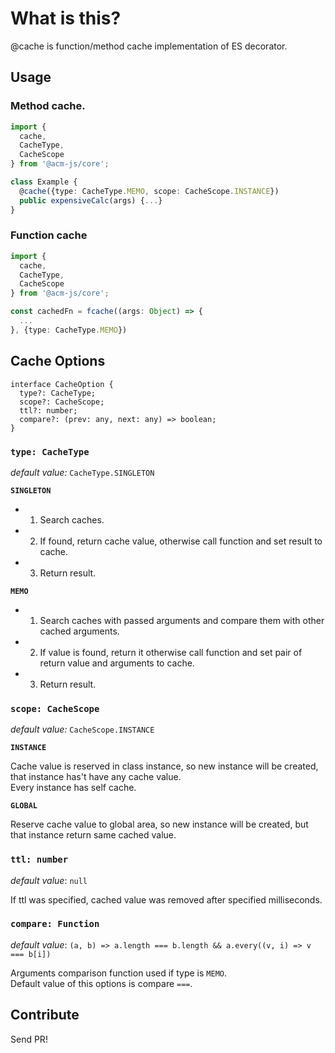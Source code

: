 # What is this?

@cache is function/method cache implementation of ES decorator.

## Usage

### Method cache.

```typescript
import {
  cache,
  CacheType,
  CacheScope
} from '@acm-js/core';

class Example {
  @cache({type: CacheType.MEMO, scope: CacheScope.INSTANCE})
  public expensiveCalc(args) {...}
}
```

### Function cache

```typescript
import {
  cache,
  CacheType,
  CacheScope
} from '@acm-js/core';

const cachedFn = fcache((args: Object) => {
  ...
}, {type: CacheType.MEMO})
```

## Cache Options

```
interface CacheOption {
  type?: CacheType;
  scope?: CacheScope;
  ttl?: number;
  compare?: (prev: any, next: any) => boolean;
}
```

### `type: CacheType`

*default value:* `CacheType.SINGLETON`

**`SINGLETON`**

* 1. Search caches.
* 2. If found, return cache value, otherwise call function and set result to cache.
* 3. Return result.


**`MEMO`**

* 1. Search caches with passed arguments and compare them with other cached arguments.
* 2. If value is found, return it otherwise call function and set pair of return value and arguments to cache.
* 3. Return result.


### `scope: CacheScope`

*default value:* `CacheScope.INSTANCE`

**`INSTANCE`**

Cache value is reserved in class instance, so new instance will be created, that instance has't have any cache value.  
Every instance has self cache.

**`GLOBAL`**

Reserve cache value to global area, so new instance will be created, but that instance return same cached value.


### `ttl: number`

*default value*: `null`

If ttl was specified, cached value was removed after specified milliseconds.


### `compare: Function`

*default value*: `(a, b) => a.length === b.length && a.every((v, i) => v === b[i])`

Arguments comparison function used if type is `MEMO`.  
Default value of this options is compare `===`.


## Contribute

Send PR!

